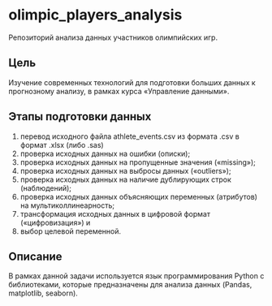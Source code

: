 # olimpic_players_analysis

Репозиторий анализа данных участников олимпийских игр.

## Цель

Изучение современных технологий для подготовки больших данных к прогнозному анализу, в рамках курса «Управление данными».

## Этапы подготовки данных

1. перевод исходного файла athlete_events.csv из формата .csv в формат .xlsx (либо .sas)
2. проверка исходных данных на ошибки (описки); 
3. проверка исходных данных на пропущенные значения («missing»);
4. проверка исходных данных на выбросы данных («outliers»);
5. проверка исходных данных на наличие дублирующих строк (наблюдений);
6. проверка исходных данных объясняющих переменных (атрибутов) на мультиколлинеарность;
7. трансформация исходных данных в цифровой формат («цифровизация») и 
8. выбор целевой переменной. 

## Описание

В рамках данной задачи используется язык программирования Python с библиотеками, которые предназначены для анализа данных (Pandas, matplotlib, seaborn).
